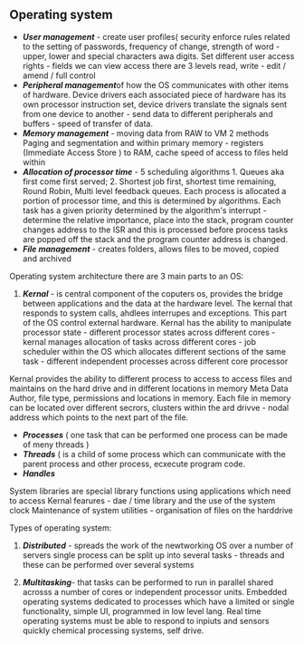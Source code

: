 ## Operating system 
 * ***User management*** - create user profiles( security enforce rules related to the setting of passwords, frequency of change, strength of word - upper, lower and special characters awa  digits. Set different user access rights - fields we  can view access there are 3 levels read, write - edit / amend / full control 
 * ***Peripheral management***of how the OS communicates with other items of hardware. Device drivers each associated piece of hardware has its own processor instruction set, device drivers translate the signals sent from one device to another - send data to different peripherals and buffers - speed of transfer of data. 
 * ***Memory management*** - moving data from RAW to VM 2 methods  Paging and segmentation and within primary memory - registers (Immediate Access Store ) to RAM, cache speed of access to files held within
 * ***Allocation of processor time*** - 5 scheduling algorithms 1. Queues aka first come first served; 2. Shortest job first, shortest time remaining, Round Robin, Multi level feedback queues. Each process is allocated a portion of processor time, and this is determined by algorithms. Each task has a given priority determined by the algorithm's interrupt - determine the relative importance, place into the stack, program counter changes address to the ISR and this is processed before process tasks are popped off the stack and the program counter address is changed.
 * ***File management*** - creates folders, allows files to be moved, copied and archived 

Operating system architecture there are 3 main parts to an OS:

1) ***Kernal*** - is central component of the coputers os, provides the bridge between applications and the data at the hardware level. The kernal that responds to system calls, ahdlees interrupes and exceptions. This part of the OS control external hardware. Kernal has the ability to manipulate processor state - different processor states across different cores - kernal manages allocation of tasks across different cores - job scheduler within the OS which allocates different sections of the same task - different independent processes across different core processor 

Kernal provides the ability to different process to access to access files and maintains on the hard drive and in different locations in memory 
Meta Data
Author, file type, permissions and locations in memory. Each file in memory can be located over different secrors, clusters within the ard drivve - nodal address which points to the next part of the file. 

 - ***Processes*** ( one task that can be performed one process can be made of meny threads ) 
 - ***Threads*** ( is a child of some process which can communicate with the parent process and other process, ecxecute program code.
 - ***Handles*** 

System libraries are special library functions using applications which need to access Kernal fearures - dae / time library and the use of the system clock 
Maintenance of system utilities - organisation of files on the harddrive 

Types of operating system:
1) ***Distributed*** - spreads the work of the newtworking OS over a number of servers single process can be split up into several tasks - threads and these can be performed over several systems

2) ***Multitasking***- that tasks can be performed to run in parallel shared acrosss a number of cores or independent processor units.
Embedded operating systems dedicated to processes which have a limited or single functionality, simple UI, programmed in low level lang.
Real time operating systems must be able to respond to inpiuts and sensors quickly chemical processing systems, self drive.








